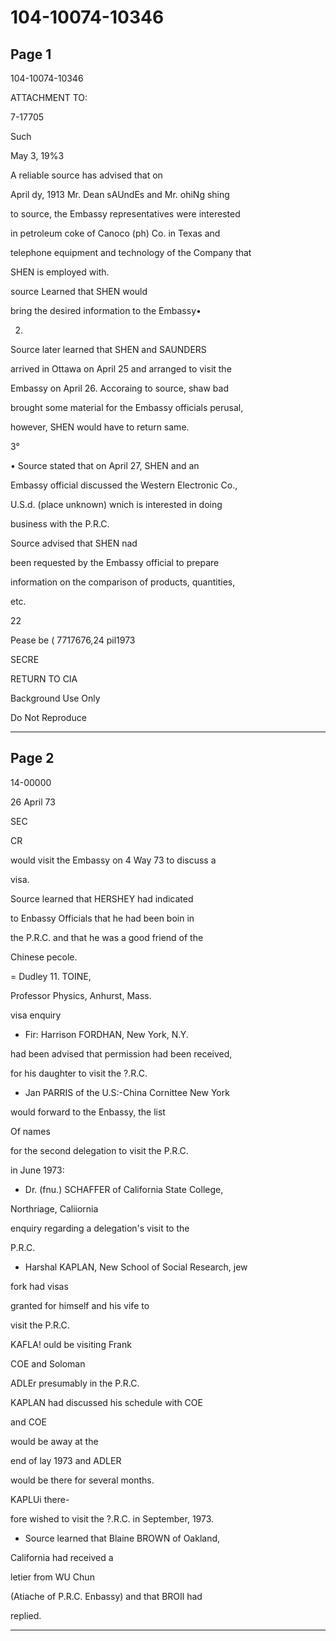 # 104-10074-10346

## Page 1

104-10074-10346

ATTACHMENT TO:

7-17705

Such

May 3, 19%3

A reliable source has advised that on

April dy, 1913 Mr. Dean sAUndEs and Mr. ohiNg shing

to source, the Embassy representatives were interested

in petroleum coke of Canoco (ph) Co. in Texas and

telephone equipment and technology of the Company that

SHEN is employed with.

source Learned that SHEN would

bring the desired information to the Embassy•

2.

Source later learned that SHEN and SAUNDERS

arrived in Ottawa on April 25 and arranged to visit the

Embassy on April 26. Accoraing to source, shaw bad

brought some material for the Embassy officials perusal,

however, SHEN would have to return same.

3°

• Source stated that on April 27, SHEN and an

Embassy official discussed the Western Electronic Co.,

U.S.d. (place unknown) wnich is interested in doing

business with the P.R.C.

Source advised that SHEN nad

been requested by the Embassy official to prepare

information on the comparison of products, quantities,

etc.

22

Pease be ( 7717676,24 pil1973

SECRE

RETURN TO CIA

Background Use Only

Do Not Reproduce

---

## Page 2

14-00000

26 April 73

SEC

CR

would visit the Embassy on 4 Way 73 to discuss a

visa.

Source learned that HERSHEY had indicated

to Enbassy Officials that he had been boin in

the P.R.C. and that he was a good friend of the

Chinese pecole.

= Dudley 11. TOINE,

Professor Physics, Anhurst, Mass.

visa enquiry

- Fir: Harrison FORDHAN, New York, N.Y.

had been advised that permission had been received,

for his daughter to visit the ?.R.C.

- Jan PARRIS of the U.S:-China Cornittee New York

would forward to the Enbassy, the list

Of names

for the second delegation to visit the P.R.C.

in June 1973:

- Dr. (fnu.) SCHAFFER of California State College,

Northriage, Caliiornia

enquiry regarding a delegation's visit to the

P.R.C.

- Harshal KAPLAN, New School of Social Research, jew

fork had visas

granted for himself and his vife to

visit the P.R.C.

KAFLA! ould be visiting Frank

COE and Soloman

ADLEr presumably in the P.R.C.

KAPLAN had discussed his schedule with COE

and COE

would be away at the

end of lay 1973 and ADLER

would be there for several months.

KAPLUi there-

fore wished to visit the ?.R.C. in September, 1973.

- Source learned that Blaine BROWN of Oakland,

California had received a

letier from WU Chun

(Atiache of P.R.C. Enbassy) and that BROIl had

replied.

---

